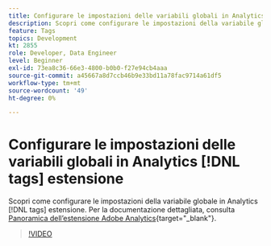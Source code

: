 ```yaml
---
title: Configurare le impostazioni delle variabili globali in Analytics [!DNL tags] estensione
description: Scopri come configurare le impostazioni della variabile globale in Analytics [!DNL tags] estensione.
feature: Tags
topics: Development
kt: 2855
role: Developer, Data Engineer
level: Beginner
exl-id: 73ea8c36-66e3-4800-b0b0-f27e94cb4aaa
source-git-commit: a45667a8d7ccb46b9e33bd11a78fac9714a61df5
workflow-type: tm+mt
source-wordcount: '49'
ht-degree: 0%

---
```


# Configurare le impostazioni delle variabili globali in Analytics [!DNL tags] estensione

Scopri come configurare le impostazioni della variabile globale in Analytics [!DNL tags] estensione. Per la documentazione dettagliata, consulta [Panoramica dell’estensione Adobe Analytics](https://experienceleague.adobe.com/docs/experience-platform/tags/extensions/client/analytics/overview.html){target="_blank"}.

>[!VIDEO](https://video.tv.adobe.com/v/27181/?quality=12&learn=on)

